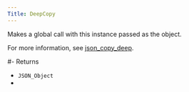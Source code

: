 ```yaml
---
Title: DeepCopy
---
```


Makes a global call with this instance passed as the object.

For more information, see [json_copy_deep](#content-global-methods-json-copy-deep).

#- Returns
- `JSON_Object`
- 

